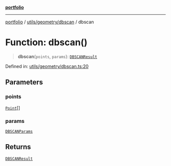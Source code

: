 [**portfolio**](../../../../README.md)

***

[portfolio](../../../../modules.md) / [utils/geometry/dbscan](../README.md) / dbscan

# Function: dbscan()

> **dbscan**(`points`, `params`): [`DBSCANResult`](../interfaces/DBSCANResult.md)

Defined in: [utils/geometry/dbscan.ts:20](https://github.com/tnorlund/Portfolio/blob/ae7a6851a77a671f63bb0f82fc6050304af5543b/portfolio/utils/geometry/dbscan.ts#L20)

## Parameters

### points

[`Point`](../../../../types/api/interfaces/Point.md)[]

### params

[`DBSCANParams`](../interfaces/DBSCANParams.md)

## Returns

[`DBSCANResult`](../interfaces/DBSCANResult.md)

